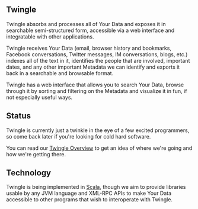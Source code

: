 ## Twingle

Twingle absorbs and processes all of Your Data and exposes it in searchable semi-structured form,
accessible via a web interface and integratable with other applications.

Twingle receives Your Data (email, browser history and bookmarks, Facebook conversations, Twitter
messages, IM conversations, blogs, etc.) indexes all of the text in it, identifies the people that
are involved, important dates, and any other important Metadata we can identify and exports it back
in a searchable and browsable format.

Twingle has a web interface that allows you to search Your Data, browse through it by sorting and
filtering on the Metadata and visualize it in fun, if not especially useful ways.

## Status

Twingle is currently just a twinkle in the eye of a few excited programmers, so come back later if
you're looking for cold hard software.

You can read our [Twingle Overview](Overview) to get an idea of where we're going and how we're
getting there.

## Technology

Twingle is being implemented in [Scala](http://scala-lang.org/), though we aim to provide libraries
usable by any JVM language and XML-RPC APIs to make Your Data accessible to other programs that
wish to interoperate with Twingle.
